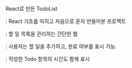 React로 만든 TodoList

: React 기초를 익히고 처음으로 혼자 만들어본 프로젝트

: 할 일 목록을 관리하는 간단한 웹

: 사용자는 할 일을 추가하고, 완료 여부를 표시 가능.

: 작성한 Todo 항목의 시간도 함께 표시
